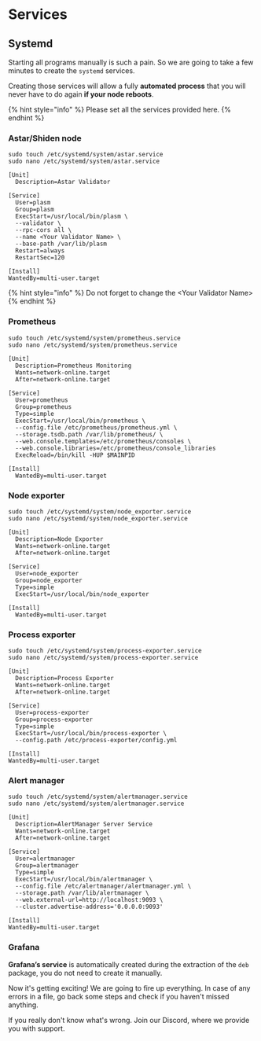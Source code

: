 # Services

## Systemd

Starting all programs manually is such a pain. So we are going to take a few minutes to create the `systemd` services.

Creating those services will allow a fully **automated process** that you will never have to do again **if your node reboots**.

{% hint style="info" %}
Please set all the services provided here.
{% endhint %}

### Astar/Shiden node

```
sudo touch /etc/systemd/system/astar.service
sudo nano /etc/systemd/system/astar.service
```

```
[Unit]
  Description=Astar Validator

[Service]
  User=plasm
  Group=plasm
  ExecStart=/usr/local/bin/plasm \
  --validator \
  --rpc-cors all \
  --name <Your Validator Name> \
  --base-path /var/lib/plasm
  Restart=always
  RestartSec=120

[Install]
WantedBy=multi-user.target
```

{% hint style="info" %}
Do not forget to change the \<Your Validator Name>
{% endhint %}

### Prometheus <a href="#15f3" id="15f3"></a>

```
sudo touch /etc/systemd/system/prometheus.service
sudo nano /etc/systemd/system/prometheus.service
```

```
[Unit]
  Description=Prometheus Monitoring
  Wants=network-online.target
  After=network-online.target

[Service]
  User=prometheus
  Group=prometheus
  Type=simple
  ExecStart=/usr/local/bin/prometheus \
  --config.file /etc/prometheus/prometheus.yml \
  --storage.tsdb.path /var/lib/prometheus/ \
  --web.console.templates=/etc/prometheus/consoles \
  --web.console.libraries=/etc/prometheus/console_libraries
  ExecReload=/bin/kill -HUP $MAINPID

[Install]
  WantedBy=multi-user.target
```

### Node exporter <a href="#0405" id="0405"></a>

```
sudo touch /etc/systemd/system/node_exporter.service
sudo nano /etc/systemd/system/node_exporter.service
```

```
[Unit]
  Description=Node Exporter
  Wants=network-online.target
  After=network-online.target

[Service] 
  User=node_exporter
  Group=node_exporter
  Type=simple
  ExecStart=/usr/local/bin/node_exporter

[Install]
  WantedBy=multi-user.target
```

### Process exporter <a href="#e7e1" id="e7e1"></a>

```
sudo touch /etc/systemd/system/process-exporter.service
sudo nano /etc/systemd/system/process-exporter.service
```

```
[Unit]
  Description=Process Exporter
  Wants=network-online.target
  After=network-online.target

[Service]
  User=process-exporter
  Group=process-exporter
  Type=simple
  ExecStart=/usr/local/bin/process-exporter \
  --config.path /etc/process-exporter/config.yml

[Install]
WantedBy=multi-user.target
```

### Alert manager <a href="#2773" id="2773"></a>

```
sudo touch /etc/systemd/system/alertmanager.service
sudo nano /etc/systemd/system/alertmanager.service
```

```
[Unit]
  Description=AlertManager Server Service
  Wants=network-online.target
  After=network-online.target

[Service]
  User=alertmanager
  Group=alertmanager
  Type=simple
  ExecStart=/usr/local/bin/alertmanager \
  --config.file /etc/alertmanager/alertmanager.yml \
  --storage.path /var/lib/alertmanager \
  --web.external-url=http://localhost:9093 \
  --cluster.advertise-address='0.0.0.0:9093'

[Install]
WantedBy=multi-user.target
```

### Grafana

**Grafana’s service** is automatically created during the extraction of the `deb` package, you do not need to create it manually.



Now it's getting exciting! We are going to fire up everything. In case of any errors in a file, go back some steps and check if you haven't missed anything.

If you really don't know what's wrong. Join our Discord, where we provide you with support.

